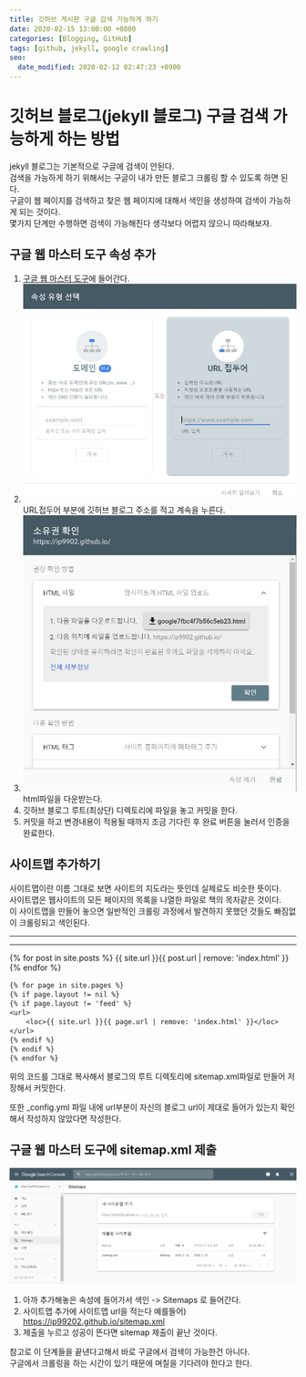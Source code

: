 ```yaml
---
title: 깃허브 게시판 구글 검색 가능하게 하기
date: 2020-02-15 13:00:00 +0800
categories: [Blogging, GitHub]
tags: [github, jekyll, google crawling]
seo:
  date_modified: 2020-02-12 02:47:23 +0900
---
```


# 깃허브 블로그(jekyll 블로그) 구글 검색 가능하게 하는 방법  
jekyll 블로그는 기본적으로 구글에 검색이 안된다.  
검색을 가능하게 하기 위해서는 구글이 내가 만든 블로그 크롤링 할 수 있도록 하면 된다.  
구글이 웹 페이지를 검색하고 찾은 웹 페이지에 대해서 색인을 생성하여 검색이 가능하게 되는 것이다.  
몇가지 단계만 수행하면 검색이 가능해진다 생각보다 어렵지 않으니 따라해보자.  


## 구글 웹 마스터 도구 속성 추가
1. [구글 웹 마스터 도구](https://www.google.com/webmasters/tools/home?hl=ko)에 들어간다.
2. ![속성선택](/assets/img/postImg/g1.JPG )  URL접두어 부분에 깃허브 블로그 주소를 적고 계속을 누른다.
3. ![소유권확인](/assets/img/postImg/g2.JPG )  html파일을 다운받는다. 
4. 깃허브 블로그 루트(최상단) 디렉토리에 파일을 놓고 커밋을 한다.
5. 커밋을 하고 변경내용이 적용될 때까지 조금 기다린 후 완료 버튼을 눌러서 인증을 완료한다.  


## 사이트맵 추가하기
사이트맵이란 이름 그대로 보면 사이트의 지도라는 뜻인데 실제로도 비슷한 뜻이다.  
사이트맵은 웹사이트의 모든 페이지의 목록을 나열한 파일로 책의 목차같은 것이다.  
이 사이트맵을 만들어 놓으면 일반적인 크롤링 과정에서 발견하지 못했던 것들도 빠짐없이 크롤링되고 색인된다.  


---
---
<?xml version="1.0" encoding="UTF-8"?>
<urlset xmlns="http://www.sitemaps.org/schemas/sitemap/0.9">
    {% for post in site.posts %}
    <url>
        <loc>{{ site.url }}{{ post.url | remove: 'index.html' }}</loc>
    </url>
    {% endfor %}

    {% for page in site.pages %}
    {% if page.layout != nil %}
    {% if page.layout != 'feed' %}
    <url>
        <loc>{{ site.url }}{{ page.url | remove: 'index.html' }}</loc>
    </url>
    {% endif %}
    {% endif %}
    {% endfor %}
</urlset>

위의 코드를 그대로 복사해서 블로그의 루트 디렉토리에 sitemap.xml파일로 만들어 저장해서 커밋한다.  

또한 _config.yml 파일 내에 url부분이 자신의 블로그 url이 제대로 들어가 있는지 확인해서 작성하지 않았다면 작성한다.  


## 구글 웹 마스터 도구에 sitemap.xml 제출
![사이트맵제출](/assets/img/postImg/g3.JPG )  
1. 아까 추가해놓은 속성에 들어가서 색인 -> Sitemaps 로 들어간다.  
2. 사이트맵 추가에 사이트맵 url을 적는다 예를들어) https://ip99202.github.io/sitemap.xml  
3. 제출을 누르고 성공이 뜬다면 sitemap 제출이 끝난 것이다.

참고로 이 단계들을 끝낸다고해서 바로 구글에서 검색이 가능한건 아니다.  
구글에서 크롤링을 하는 시간이 있기 때문에 며칠을 기다려야 한다고 한다.  